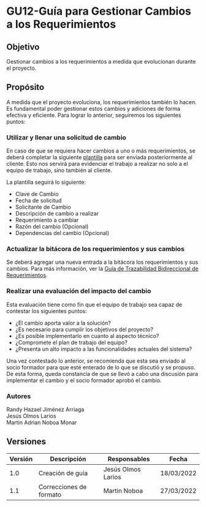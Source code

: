 # GU12-Guía para Gestionar Cambios a los Requerimientos


## Objetivo

Gestionar cambios a los requerimientos a medida que evolucionan durante el proyecto.

## Propósito

A medida que el proyecto evoluciona, los requerimientos también lo hacen. Es fundamental poder gestionar estos cambios y adiciones de forma efectiva y eficiente.
Para lograr lo anterior, seguiremos los siguientes puntos:


### Utilizar y llenar una solicitud de cambio

En caso de que se requiera hacer cambios a uno o más requerimientos, se deberá completar la siguiente [plantilla](../Plantillas/PL07.md) para ser enviada posteriormente al cliente. Esto nos servirá para evidenciar el trabajo a realizar no solo a el equipo de trabajo, sino también al cliente.


La plantilla seguirá lo siguiente:
- Clave de Cambio
- Fecha de solicitud
- Solicitante de Cambio
- Descripción de cambio a realizar
- Requerimiento a cambiar
- Razón del cambio (Opcional)
- Dependencias del cambio (Opcional)


### Actualizar la bitácora de los requerimientos y sus cambios

Se deberá agregar una nueva entrada a la bitácora los requerimientos y sus cambios. Para más información, ver la [Guía de Trazabilidad Bidireccional de Requerimientos](../Guias/GU11.md).

### Realizar una evaluación del impacto del cambio
Esta evaluación tiene como fin que el equipo de trabajo sea capaz de contestar los siguientes puntos:
- ¿El cambio aporta valor a la solución?
- ¿Es necesario para cumplir los objetivos del proyecto?
- ¿Es posible implementarlo en cuanto al aspecto técnico?
- ¿Compromete el plan de trabajo del equipo?
- ¿Presenta un alto impacto a las funcionalidades actuales del sistema?

Una vez contestado lo anterior, se recomienda que esta sea enviado al socio formador para que esté enterado de lo que se discutió y se propuso. De esta forma, queda constancia de que se llevó a cabo una discusión para implementar el cambio y el socio formador aprobó el cambio.



### Autores
Randy Hazael Jiménez Arriaga  
Jesús Olmos Larios  
Martin Adrian Noboa Monar  


## Versiones

| Versión | Descripción             | Responsables   | Fecha      |
| ------- | ----------------------- | -------------- | ---------- |
| 1.0     | Creación de guía        | Jesús Olmos Larios | 18/03/2022 |
| 1.1     | Correcciones de formato | Martin Noboa | 27/03/2022 |






